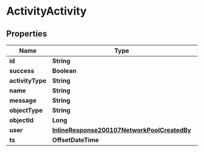 

# ActivityActivity

## Properties

Name | Type | Description | Notes
------------ | ------------- | ------------- | -------------
**id** | **String** |  |  [optional]
**success** | **Boolean** |  |  [optional]
**activityType** | **String** |  |  [optional]
**name** | **String** |  |  [optional]
**message** | **String** |  |  [optional]
**objectType** | **String** |  |  [optional]
**objectId** | **Long** |  |  [optional]
**user** | [**InlineResponse200107NetworkPoolCreatedBy**](InlineResponse200107NetworkPoolCreatedBy.md) |  |  [optional]
**ts** | **OffsetDateTime** |  |  [optional]



